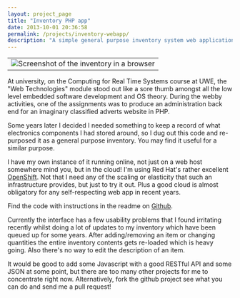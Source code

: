 ```yaml
---
layout: project_page
title: "Inventory PHP app"
date: 2013-10-01 20:36:58
permalink: /projects/inventory-webapp/
description: "A simple general purpose inventory system web application written in PHP"
---
```


<table id="captionedpicture" style="max-width: 660px;">
	<tr><td><img src="{{ site.url }}/img/projects/inventory-webapp/electronics-inventory-screenshot.jpg" alt="Screenshot of the inventory in a browser"/></td></tr>
</table>

At university, on the Computing for Real Time Systems course at UWE, the "Web Technologies" module stood out like a sore thumb amongst all the low level embedded software development and OS theory. During the webby activities, one of the assignments was to produce an administration back end for an imaginary classified adverts website in PHP.

Some years later I decided I needed something to keep a record of what electronics components I had stored around, so I dug out this code and re-purposed it as a general purpose inventory. You may find it useful for a similar purpose.

<!--more-->

I have my own instance of it running online, not just on a web host somewhere mind you, but in the cloud! I'm using Red Hat's rather excellent [OpenShift](https://www.openshift.com/). Not that I need any of the scaling or elasticity that such an infrastructure provides, but just to try it out. Plus a good cloud is almost obligatory for any self-respecting web app in recent years.


Find the code with instructions in the readme on [Github](https://github.com/edlangley/inventory-webapp).


Currently the interface has a few usability problems that I found irritating recently whilst doing a lot of updates to my inventory which have been queued up for some years. After adding/removing an item or changing quantities the entire inventory contents gets re-loaded which is heavy going. Also there's no way to edit the description of an item.

It would be good to add some Javascript with a good RESTful API and some JSON at some point, but there are too many other projects for me to concentrate right now. Alternatively, fork the github project see what you can do and send me a pull request!
